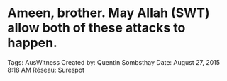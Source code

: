 # Ameen, brother. May Allah (SWT) allow both of these attacks to happen.

Tags: AusWitness
Created by: Quentin Sombsthay
Date: August 27, 2015 8:18 AM
Réseau: Surespot